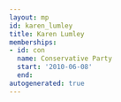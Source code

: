 ```yaml
---
layout: mp
id: karen_lumley
title: Karen Lumley
memberships:
- id: con
  name: Conservative Party
  start: '2010-06-08'
  end: 
autogenerated: true
---
```

